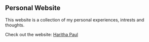 ## Personal Website
This website is a collection of my personal experiences, intrests and thoughts.


Check out the website: [Haritha Paul](https://haritha-paul.github.io/)
